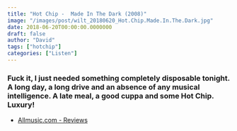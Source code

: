 ```yaml
---
title: "Hot Chip -  Made In The Dark (2008)"
image: "/images/post/wilt_20180620_Hot.Chip.Made.In.The.Dark.jpg"
date: 2018-06-20T00:00:00.0000000
draft: false
author: "David"
tags: ["hotchip"]
categories: ["Listen"]
---
```

### Fuck it, I just needed something completely disposable tonight. A long day, a long drive and an absence of any musical intelligence. A late meal, a good cuppa and some Hot Chip. Luxury!

-  [Allmusic.com - Reviews](https://www.allmusic.com/album/made-in-the-dark-mw0000586306)